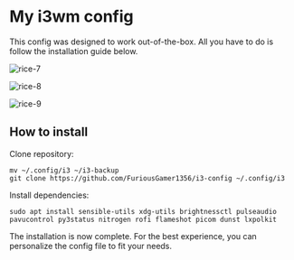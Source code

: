 # My i3wm config
This config was designed to work out-of-the-box. All you have to do is follow the installation guide below.

![rice-7](https://user-images.githubusercontent.com/101535508/200979100-2b0c5f0b-f4f9-4ae0-9f3a-f362e809cd28.png)

![rice-8](https://user-images.githubusercontent.com/101535508/200979108-cbaf3c05-84e8-4f94-a725-76f9d7aaba63.png)

![rice-9](https://user-images.githubusercontent.com/101535508/200979111-9e586171-c45c-449c-9908-5d9aa57899e3.png)

## How to install
Clone repository:
```
mv ~/.config/i3 ~/i3-backup
git clone https://github.com/FuriousGamer1356/i3-config ~/.config/i3
```
Install dependencies:
```
sudo apt install sensible-utils xdg-utils brightnessctl pulseaudio pavucontrol py3status nitrogen rofi flameshot picom dunst lxpolkit
```

The installation is now complete. For the best experience, you can personalize the config file to fit your needs.
